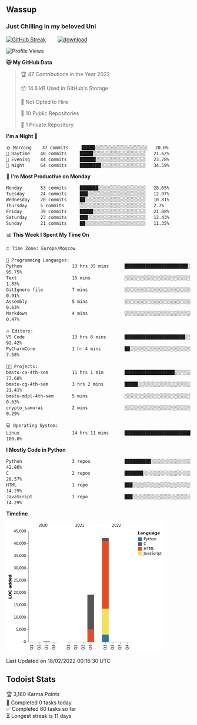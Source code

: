 ## Wassup 
### Just Chilling in my beloved Uni 

<!--
-->

[![GitHub Streak](http://github-readme-streak-stats.herokuapp.com?user=archeoss&theme=shades-of-purple&hide_border=true&date_format=j%20M%5B%20Y%5D)](https://git.io/streak-stats)&nbsp;&nbsp;&nbsp;&nbsp;&nbsp;&nbsp;&nbsp;&nbsp;[![download](https://user-images.githubusercontent.com/68448737/147796309-d8b65b1d-4dde-40d9-b03a-2b42aaa6cd43.jpeg)
](https://bmstu.ru/)

<!--START_SECTION:waka-->
![Profile Views](http://img.shields.io/badge/Profile%20Views-1-blue)

**🐱 My GitHub Data** 

> 🏆 47 Contributions in the Year 2022
 > 
> 📦 14.6 kB Used in GitHub's Storage 
 > 
> 🚫 Not Opted to Hire
 > 
> 📜 10 Public Repositories 
 > 
> 🔑 1 Private Repository 
 > 
**I'm a Night 🦉** 

```text
🌞 Morning    37 commits     █████░░░░░░░░░░░░░░░░░░░░   20.0% 
🌆 Daytime    40 commits     █████░░░░░░░░░░░░░░░░░░░░   21.62% 
🌃 Evening    44 commits     ██████░░░░░░░░░░░░░░░░░░░   23.78% 
🌙 Night      64 commits     ████████░░░░░░░░░░░░░░░░░   34.59%

```
📅 **I'm Most Productive on Monday** 

```text
Monday       53 commits     ███████░░░░░░░░░░░░░░░░░░   28.65% 
Tuesday      24 commits     ███░░░░░░░░░░░░░░░░░░░░░░   12.97% 
Wednesday    20 commits     ██░░░░░░░░░░░░░░░░░░░░░░░   10.81% 
Thursday     5 commits      ░░░░░░░░░░░░░░░░░░░░░░░░░   2.7% 
Friday       39 commits     █████░░░░░░░░░░░░░░░░░░░░   21.08% 
Saturday     23 commits     ███░░░░░░░░░░░░░░░░░░░░░░   12.43% 
Sunday       21 commits     ██░░░░░░░░░░░░░░░░░░░░░░░   11.35%

```


📊 **This Week I Spent My Time On** 

```text
⌚︎ Time Zone: Europe/Moscow

💬 Programming Languages: 
Python                   13 hrs 35 mins      ████████████████████████░   95.75% 
Text                     15 mins             ░░░░░░░░░░░░░░░░░░░░░░░░░   1.83% 
GitIgnore file           7 mins              ░░░░░░░░░░░░░░░░░░░░░░░░░   0.91% 
Assembly                 5 mins              ░░░░░░░░░░░░░░░░░░░░░░░░░   0.63% 
Markdown                 4 mins              ░░░░░░░░░░░░░░░░░░░░░░░░░   0.47%

🔥 Editors: 
VS Code                  13 hrs 6 mins       ███████████████████████░░   92.42% 
PyCharmCore              1 hr 4 mins         ██░░░░░░░░░░░░░░░░░░░░░░░   7.58%

🐱‍💻 Projects: 
bmstu-ca-4th-sem         11 hrs 1 min        ███████████████████░░░░░░   77.68% 
bmstu-cg-4th-sem         3 hrs 2 mins        █████░░░░░░░░░░░░░░░░░░░░   21.41% 
bmstu-mdpl-4th-sem       5 mins              ░░░░░░░░░░░░░░░░░░░░░░░░░   0.63% 
crypto_samurai           2 mins              ░░░░░░░░░░░░░░░░░░░░░░░░░   0.29%

💻 Operating System: 
Linux                    14 hrs 11 mins      █████████████████████████   100.0%

```

**I Mostly Code in Python** 

```text
Python                   3 repos             ██████████░░░░░░░░░░░░░░░   42.86% 
C                        2 repos             ███████░░░░░░░░░░░░░░░░░░   28.57% 
HTML                     1 repo              ███░░░░░░░░░░░░░░░░░░░░░░   14.29% 
JavaScript               1 repo              ███░░░░░░░░░░░░░░░░░░░░░░   14.29%

```


**Timeline**

![Chart not found](https://raw.githubusercontent.com/archeoss/archeoss/master/charts/bar_graph.png) 


 Last Updated on 18/02/2022 00:16:30 UTC
<!--END_SECTION:waka-->

## Todoist Stats

<!-- TODO-IST:START -->
🏆  3,160 Karma Points           
🌸  Completed 0 tasks today           
✅  Completed 60 tasks so far           
⏳  Longest streak is 11 days
<!-- TODO-IST:END -->
